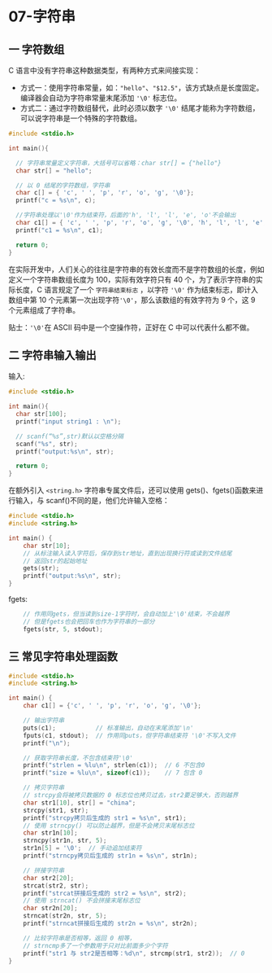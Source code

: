 # 07-字符串

## 一 字符数组

C 语言中没有字符串这种数据类型，有两种方式来间接实现：

- 方式一：使用字符串常量，如：`"hello"`、`"$12.5"`，该方式缺点是长度固定。编译器会自动为字符串常量末尾添加 `'\0'` 标志位。
- 方式二：通过字符数组替代，此时必须以数字 `'\0'` 结尾才能称为字符数组，可以说字符串是一个特殊的字符数组。

```c++
#include <stdio.h>

int main(){

  // 字符串常量定义字符串，大括号可以省略：char str[] = {"hello"}
  char str[] = "hello";

  // 以 0 结尾的字符数组，字符串
  char c[] = { 'c', ' ', 'p', 'r', 'o', 'g', '\0'};
  printf("c = %s\n", c);

  //字符串处理以'\0'作为结束符，后面的'h', 'l', 'l', 'e', 'o'不会输出
  char c1[] = { 'c', ' ', 'p', 'r', 'o', 'g', '\0', 'h', 'l', 'l', 'e', 'o', '\0'};
  printf("c1 = %s\n", c1);

  return 0;
}
```

在实际开发中，人们关心的往往是字符串的有效长度而不是字符数组的长度，例如定义一个字符串数组长度为 100，实际有效字符只有 40 个，为了表示字符串的实际长度，C 语言规定了一个 `字符串结束标志` ，以字符 `'\0'` 作为结束标志，即计入数组中第 10 个元素第一次出现字符`'\0'`，那么该数组的有效字符为 9 个，这 9 个元素组成了字符串。

贴士：`'\0'`在 ASCII 码中是一个空操作符，正好在 C 中可以代表什么都不做。

## 二 字符串输入输出

输入:

```c++
#include <stdio.h>

int main(){
  char str[100];
  printf("input string1 : \n");

  // scanf(“%s”,str)默认以空格分隔
  scanf("%s", str);
  printf("output:%s\n", str);

  return 0;
}
```

在额外引入 `<string.h>` 字符串专属文件后，还可以使用 gets()、fgets()函数来进行输入，与 scanf()不同的是，他们允许输入空格：

```c++
#include <stdio.h>
#include <string.h>

int main() {
    char str[10];
    // 从标注输入读入字符后，保存到str地址，直到出现换行符或读到文件结尾
    // 返回str的起始地址
    gets(str);
    printf("output:%s\n", str);
}
```

fgets:

```c++
    // 作用同gets，但当读到size-1字符时，会自动加上'\0'结束，不会越界
    // 但是fgets也会把回车也作为字符串的一部分
    fgets(str, 5, stdout);
```

## 三 常见字符串处理函数

```c++
#include <stdio.h>
#include <string.h>

int main() {
    char c1[] = {'c', ' ', 'p', 'r', 'o', 'g', '\0'};

    // 输出字符串
    puts(c1);           // 标准输出，自动在末尾添加'\n'
    fputs(c1, stdout);  // 作用同puts，但字符串结束符 '\0'不写入文件
    printf("\n");

    // 获取字符串长度，不包含结束符'\0'
    printf("strlen = %lu\n", strlen(c1));  // 6 不包含0
    printf("size = %lu\n", sizeof(c1));    // 7 包含 0

    // 拷贝字符串
    // strcpy会将被拷贝数据的 0 标志位也拷贝过去，str2要足够大，否则越界
    char str1[10], str[] = "china";
    strcpy(str1, str);
    printf("strcpy拷贝后生成的 str1 = %s\n", str1);
    // 使用 strncpy() 可以防止越界，但是不会拷贝末尾标志位
    char str1n[10];
    strncpy(str1n, str, 5);
    str1n[5] = '\0';  // 手动追加结束符
    printf("strncpy拷贝后生成的 str1n = %s\n", str1n);

    // 拼接字符串
    char str2[20];
    strcat(str2, str);
    printf("strcat拼接后生成的 str2 = %s\n", str2);
    // 使用 strncat() 不会拼接末尾标志位
    char str2n[20];
    strncat(str2n, str, 5);
    printf("strncat拼接后生成的 str2n = %s\n", str2n);

    // 比较字符串是否相等，返回 0 相等，
    // strncmp多了一个参数用于只对比前面多少个字符
    printf("str1 与 str2是否相等：%d\n", strcmp(str1, str2));  // 0
}
```

